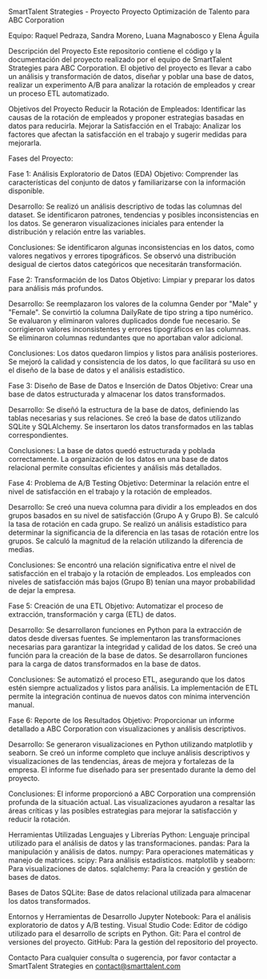 SmartTalent Strategies - Proyecto Proyecto Optimización de Talento para ABC Corporation

Equipo: Raquel Pedraza, Sandra Moreno, Luana Magnabosco y Elena Águila

Descripción del Proyecto
Este repositorio contiene el código y la documentación del proyecto realizado por el equipo de SmartTalent Strategies para ABC Corporation. El objetivo del proyecto es llevar a cabo un análisis y transformación de datos, diseñar y poblar una base de datos, realizar un experimento A/B para analizar la rotación de empleados y crear un proceso ETL automatizado.

Objetivos del Proyecto
Reducir la Rotación de Empleados: Identificar las causas de la rotación de empleados y proponer estrategias basadas en datos para reducirla.
Mejorar la Satisfacción en el Trabajo: Analizar los factores que afectan la satisfacción en el trabajo y sugerir medidas para mejorarla.

Fases del Proyecto:

Fase 1: Análisis Exploratorio de Datos (EDA)
Objetivo: Comprender las características del conjunto de datos y familiarizarse con la información disponible.

Desarrollo:
Se realizó un análisis descriptivo de todas las columnas del dataset.
Se identificaron patrones, tendencias y posibles inconsistencias en los datos.
Se generaron visualizaciones iniciales para entender la distribución y relación entre las variables.

Conclusiones:
Se identificaron algunas inconsistencias en los datos, como valores negativos y errores tipográficos.
Se observó una distribución desigual de ciertos datos categóricos que necesitarán transformación.

Fase 2: Transformación de los Datos
Objetivo: Limpiar y preparar los datos para análisis más profundos.

Desarrollo:
Se reemplazaron los valores de la columna Gender por "Male" y "Female".
Se convirtió la columna DailyRate de tipo string a tipo numérico.
Se evaluaron y eliminaron valores duplicados donde fue necesario.
Se corrigieron valores inconsistentes y errores tipográficos en las columnas.
Se eliminaron columnas redundantes que no aportaban valor adicional.

Conclusiones:
Los datos quedaron limpios y listos para análisis posteriores.
Se mejoró la calidad y consistencia de los datos, lo que facilitará su uso en el diseño de la base de datos y el análisis estadístico.

Fase 3: Diseño de Base de Datos e Inserción de Datos
Objetivo: Crear una base de datos estructurada y almacenar los datos transformados.

Desarrollo:
Se diseñó la estructura de la base de datos, definiendo las tablas necesarias y sus relaciones.
Se creó la base de datos utilizando SQLite y SQLAlchemy.
Se insertaron los datos transformados en las tablas correspondientes.

Conclusiones:
La base de datos quedó estructurada y poblada correctamente.
La organización de los datos en una base de datos relacional permite consultas eficientes y análisis más detallados.

Fase 4: Problema de A/B Testing
Objetivo: Determinar la relación entre el nivel de satisfacción en el trabajo y la rotación de empleados.

Desarrollo:
Se creó una nueva columna para dividir a los empleados en dos grupos basados en su nivel de satisfacción (Grupo A y Grupo B).
Se calculó la tasa de rotación en cada grupo.
Se realizó un análisis estadístico para determinar la significancia de la diferencia en las tasas de rotación entre los grupos.
Se calculó la magnitud de la relación utilizando la diferencia de medias.

Conclusiones:
Se encontró una relación significativa entre el nivel de satisfacción en el trabajo y la rotación de empleados.
Los empleados con niveles de satisfacción más bajos (Grupo B) tenían una mayor probabilidad de dejar la empresa.

Fase 5: Creación de una ETL
Objetivo: Automatizar el proceso de extracción, transformación y carga (ETL) de datos.

Desarrollo:
Se desarrollaron funciones en Python para la extracción de datos desde diversas fuentes.
Se implementaron las transformaciones necesarias para garantizar la integridad y calidad de los datos.
Se creó una función para la creación de la base de datos.
Se desarrollaron funciones para la carga de datos transformados en la base de datos.

Conclusiones:
Se automatizó el proceso ETL, asegurando que los datos estén siempre actualizados y listos para análisis.
La implementación de ETL permite la integración continua de nuevos datos con mínima intervención manual.

Fase 6: Reporte de los Resultados
Objetivo: Proporcionar un informe detallado a ABC Corporation con visualizaciones y análisis descriptivos.

Desarrollo:
Se generaron visualizaciones en Python utilizando matplotlib y seaborn.
Se creó un informe completo que incluye análisis descriptivos y visualizaciones de las tendencias, áreas de mejora y fortalezas de la empresa.
El informe fue diseñado para ser presentado durante la demo del proyecto.

Conclusiones:
El informe proporcionó a ABC Corporation una comprensión profunda de la situación actual.
Las visualizaciones ayudaron a resaltar las áreas críticas y las posibles estrategias para mejorar la satisfacción y reducir la rotación.

Herramientas Utilizadas
Lenguajes y Librerías
Python: Lenguaje principal utilizado para el análisis de datos y las transformaciones.
pandas: Para la manipulación y análisis de datos.
numpy: Para operaciones matemáticas y manejo de matrices.
scipy: Para análisis estadísticos.
matplotlib y seaborn: Para visualizaciones de datos.
sqlalchemy: Para la creación y gestión de bases de datos.

Bases de Datos
SQLite: Base de datos relacional utilizada para almacenar los datos transformados.

Entornos y Herramientas de Desarrollo
Jupyter Notebook: Para el análisis exploratorio de datos y A/B testing.
Visual Studio Code: Editor de código utilizado para el desarrollo de scripts en Python.
Git: Para el control de versiones del proyecto.
GitHub: Para la gestión del repositorio del proyecto.

Contacto
Para cualquier consulta o sugerencia, por favor contactar a SmartTalent Strategies en contact@smarttalent.com
